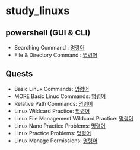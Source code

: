 # study_linuxs
## powershell (GUI & CLI)
- Searching Command : [명령어](codes/10_powershells.sh)
- File & Directory Command : [명령어](codes/20_control_file_fir_powershells.sh)


## Quests
- Basic Linux Commands: [명령어](/codes/quests/10_basic_linux_commands.md)
- MORE Basic Linuc Commands: [명령어](/codes/quests/10_basic_more_linux_commands.md)
- Relative Path Commands: [명령어](/codes/quests/30_relative_path_commands.md)
- Linux Wildcard Practice: [명령어](/codes/quests/40_linux_wildcard_practice.md)
- Linux File Management Wildcard Practice: [명령어](/codes/quests/41_linux_file_management_wildcard_practice.md)
- Linux Nano Practice Problems: [명령어](/codes/quests/50_linux_nano_practice_problems.md)
- Linux Practice Problems: [명령어](/codes/quests/51_linux_practice_problems.md)
- Linux Manage Permissions: [명령어](/codes/quests/52_linux_Manage-permissions.md)
